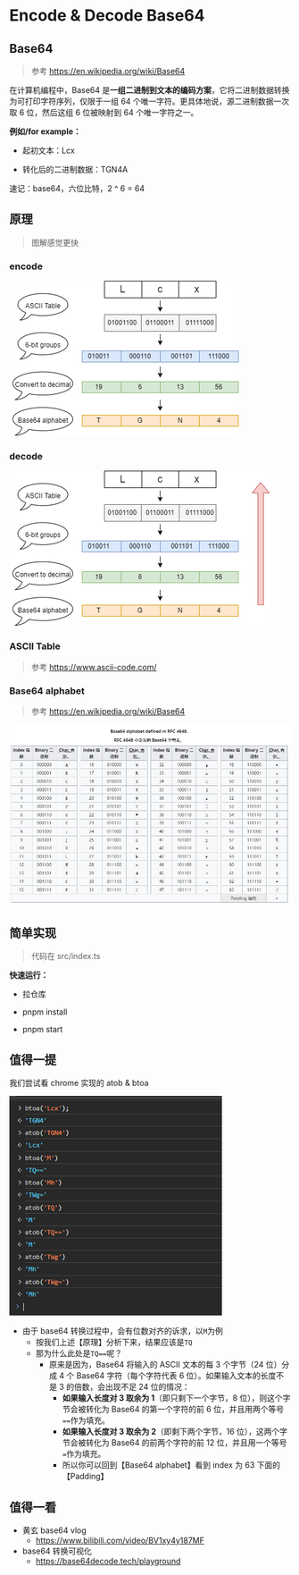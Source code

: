 # Encode & Decode Base64

## Base64

> 参考 https://en.wikipedia.org/wiki/Base64

在计算机编程中，Base64 是**一组二进制到文本的编码方案**，它将二进制数据转换为可打印字符序列，仅限于一组 64 个唯一字符。更具体地说，源二进制数据一次取 6 位，然后这组 6 位被映射到 64 个唯一字符之一。

**例如/for example：**

- 起初文本：Lcx

- 转化后的二进制数据：TGN4A

速记：base64，六位比特，2 ^ 6 = 64

## 原理

> 图解感觉更快

### encode

![base64encode](./images/base64-encode.png)

### decode

![base64decode](./images/base64-decode.png)

### ASCII Table

> 参考 https://www.ascii-code.com/

### Base64 alphabet

> 参考 https://en.wikipedia.org/wiki/Base64

![image-20240609221010891](./images/base64-alphabet.png)

## 简单实现

> 代码在 src/index.ts

**快速运行：**

- 拉仓库

- pnpm install
- pnpm start

## 值得一提

我们尝试看 chrome 实现的 atob & btoa

![image-20240609221617043](./images/window-atob&btoa.png)

- 由于 base64 转换过程中，会有位数对齐的诉求，以`M`为例
  - 按我们上述【原理】分析下来，结果应该是`TQ`
  - 那为什么此处是`TQ==`呢？
    - 原来是因为，Base64 将输入的 ASCII 文本的每 3 个字节（24 位）分成 4 个 Base64 字符（每个字符代表 6 位）。如果输入文本的长度不是 3 的倍数，会出现不足 24 位的情况：
      - **如果输入长度对 3 取余为 1**（即只剩下一个字节，8 位），则这个字节会被转化为 Base64 的第一个字符的前 6 位，并且用两个等号`==`作为填充。
      - **如果输入长度对 3 取余为 2**（即剩下两个字节，16 位），这两个字节会被转化为 Base64 的前两个字符的前 12 位，并且用一个等号`=`作为填充。
      - 所以你可以回到【Base64 alphabet】看到 index 为 63 下面的【Padding】



## 值得一看

- 黄玄 base64 vlog
  - https://www.bilibili.com/video/BV1xy4y187MF
- base64 转换可视化
  - https://base64decode.tech/playground


